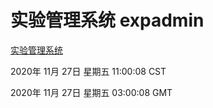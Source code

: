 # 实验管理系统 expadmin
[实验管理系统](http://59.174.27.11:56808/expadmin-782313d2-e1b1-4ea7-932e-3a55e6a1a4d0/)

2020年 11月 27日 星期五 11:00:08 CST

2020年 11月 27日 星期五 03:00:08 GMT
